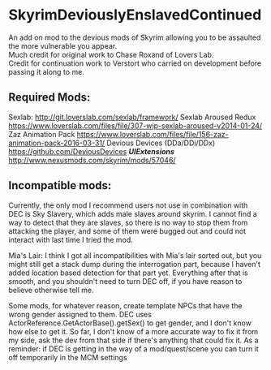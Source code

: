 # SkyrimDeviouslyEnslavedContinued
An add on mod to the devious mods of Skyrim allowing you to be assaulted the more vulnerable you appear.<Br>
Much credit for original work to Chase Roxand of Lovers Lab.<Br>
Credit for continuation work to Verstort who carried on development before passing it along to me.

Required Mods:
-------------
Sexlab:                       http://git.loverslab.com/sexlab/framework/
Sexlab Aroused Redux          https://www.loverslab.com/files/file/307-wip-sexlab-aroused-v2014-01-24/
Zaz Animation Pack            https://www.loverslab.com/files/file/156-zaz-animation-pack-2016-03-31/
Devious Devices (DDa/DDi/DDx) https://github.com/DeviousDevices
***UIExtensions***            http://www.nexusmods.com/skyrim/mods/57046/

Incompatible mods:
-----------------

Currently, the only mod I recommend users not use in combination with DEC is Sky Slavery, which adds male slaves around skyrim. I cannot find a way to detect that they are slaves, so there is no way to stop them from attacking the player, and some of them were bugged out and could not interact with last time I tried the mod.

Mia's Lair: I think I got all incompatibilities with Mia's lair sorted out, but you might still get a stack dump during the interrogation part, because I haven't added location based detection for that part yet. Everything after that is smooth, and you shouldn't need to turn DEC off, if you have reason to believe otherwise tell me.

Some mods, for whatever reason, create template NPCs that have the wrong gender assigned to them. DEC uses ActorReference.GetActorBase().getSex() to get gender, and I don't know how else to get it. So far, I don't know of a more accurate way to fix it from my side, ask the dev from that side if there's anything that could fix it.
As a reminder: if DEC is getting in the way of a mod/quest/scene you can turn it off temporarily in the MCM settings
